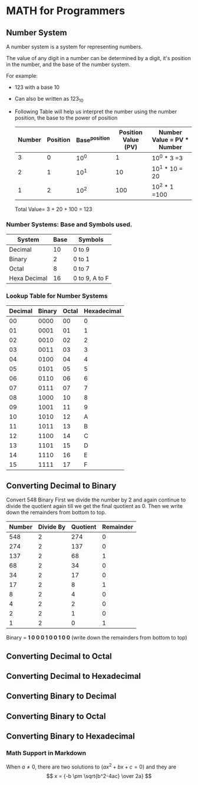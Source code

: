 # MATH for Programmers 
## Number System
A number system is a system for representing numbers.

The value of any digit in a number can be determined by a digit, it's position in the number, and the base of the number system.

For example:
* 123 with a base 10
* Can also be written as 123<sub>10</sub>
* Following Table will help us interpret the number using  the number position, the base to the power of position

    | Number | Position | Base<sup>position</sup> | Position Value (PV) | Number Value = PV * Number |
    | --- | --- | --- | --- | --- |
    | 3 | 0 | 10<sup>0</sup> | 1 | 10<sup>0</sup> * 3 =3 |
    | 2 | 1 | 10<sup>1</sup> | 10 | 10<sup>1</sup> * 10 = 20 |
    | 1 | 2 | 10<sup>2</sup> | 100 | 10<sup>2</sup> * 1 =100 |

    Total Value= 3 + 20 + 100 = 123

### Number Systems: Base and Symbols used.

| System | Base | Symbols |
| --- | --- | --- |
| Decimal | 10 | 0 to 9 |
| Binary | 2 | 0 to 1 |
| Octal | 8 | 0 to 7 |
| Hexa Decimal | 16 | 0 to 9, A to F |

### Lookup Table for Number Systems 

| Decimal | Binary | Octal | Hexadecimal |
| --- | --- | --- | --- |
| 00 | 0000 | 00 | 0 |
| 01 | 0001 | 01 | 1 |
| 02 | 0010 | 02 | 2 |
| 03 | 0011 | 03 | 3 |
| 04 | 0100 | 04 | 4 |
| 05 | 0101 | 05 | 5 |
| 06 | 0110 | 06 | 6 |
| 07 | 0111 | 07 | 7 |
| 08 | 1000 | 10 | 8 |
| 09 | 1001 | 11 | 9 |
| 10 | 1010 | 12 | A |
| 11 | 1011 | 13 | B |
| 12 | 1100 | 14 | C |
| 13 | 1101 | 15 | D |
| 14 | 1110 | 16 | E |
| 15 | 1111 | 17 | F |


## Converting Decimal to Binary

Convert 548 Binary
First we divide the number by 2 and again continue to divide the quotient again till we get the final quotient as 0.
Then we write down the remainders from bottom to top.

| Number | Divide By | Quotient | Remainder |
| --- | --- | --- | --- |
|  548  |  2  |  274  |  0  |
|  274  |  2  |  137  |  0  |
|  137  |  2  |  68  |  1  |
|  68  |  2  |  34  |  0  |
|  34  |  2  |  17  |  0  |
|  17  |  2  |  8  |  1  |
|  8  |  2  |  4  |  0  |
|  4  |  2  |  2  |  0  |
|  2  |  2  |  1  |  0  |
|  1  |  2  |  0  |  1  |

Binary = <b>1 0 0 0 1 0 0 1 0 0</b>  (write down the remainders from bottom to top)

## Converting Decimal to Octal


## Converting Decimal to Hexadecimal


## Converting Binary to Decimal


## Converting Binary to Octal


## Converting Binary to Hexadecimal

### Math Support in Markdown

When $a \ne 0$, there are two solutions to $(ax^2 + bx + c = 0)$ and they are 
$$ x = {-b \pm \sqrt{b^2-4ac} \over 2a} $$